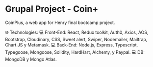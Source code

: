 # Grupal Project - Coin+

CoinPlus, a web app for Henry final bootcamp project. 


‍🌐 Technologies:
‍💻 Front-End: React, Redux toolkit, Auth0, Axios, AOS, Bootstrap, Cloudinary, CSS, Sweet alert, Swiper, Nodemailer, Mailtrap, Chart.JS y Metamask. 
‍💻 Back-End: Node.js, Express, Typescript, Typegoose, Mongoose, Solidity, HardHart, Alchemy, y Paypal. 
‍💻 DB: MongoDB y Mongo Atlas.
